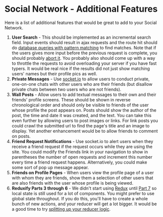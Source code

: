# Social Network - Additional Features

Here is a list of additional features that would be great to add to your Social Network.

1. **User Search** - This should be implemented as an incremental search field. Input events should result in ajax requests and the route hit should do [database queries with pattern matching](https://www.postgresql.org/docs/9.0/static/functions-matching.html) to find matches. Note that if the users gives more input before the previous request is complete, you should probably [abort it](https://github.com/mzabriskie/axios#cancellation). You probably also should come up with a way to throttle the requests to avoid overloading your server if you have fast typers. It would be real nice if the results did not just show matching users' names but their profile pics as well.
2. **Private Messages** - Use [socket.io](../socket.io) to allow users to conduct private, one-on-one chats with other users who are their friends (but disallow private chats between two users who are not friends).
3. **Wall Posts** - Allow users to add textual messages to their own and their friends' profile screens. These should be shown in reverse chronological order and should only be visible to friends of the user whose profile the post appears on. Posts should show the author of the post, the time and date it was created, and the text. You can take this even further by allowing users to post images or links. For link posts you could crawl the submitted url to find the page's title and an image to display. Yet another enhancement would be to allow friends to comment on posts.
4. **Friend Request Notifications** - Use socket.io to alert users when they receive a friend request if the request occurs while they are using the site. You could modify the Friends link in your navigation to show in parentheses the number of open requests and increment this number every time a friend request happens. Alternatively, you could make some sort of pop up message appear.
5. **Friends on Profile Pages** - When users view the profile page of a user with whom they are friends, show them a selection of other users that are also friends with the user whose profile is being viewed.
6. **Reduxify Parts 3 through 6** - We didn't start using [Redux](../redux) until [Part 7](../social_network7) so local state is still used for a lot of components. You might prefer to use global state throughout. If you do this, you'll have to create a whole bunch of new actions, and your reducer will get a lot bigger. It would be a good time to try [splitting up your reducer logic](http://redux.js.org/docs/recipes/reducers/SplittingReducerLogic.html).
